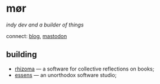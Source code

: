 # mør
*indy dev and a builder of things*

connect: [blog](https://essens.dev), [mastodon](https://mastodon.social/@0xshapeshifter)

## building
- <a target="_blank" href="https://rhizoma.cc/">rhizoma</a> — a software for collective reflections on books;
- <a target="_blank" href="https://essens.cc">essens</a> — an unorthodox software studio;
